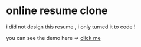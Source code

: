 # online resume clone

i did not design this resume , i only turned it to code !

you can see the demo here =>
[click me ](http://online-resume-clone.surge.sh)
